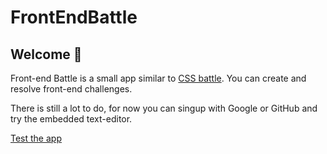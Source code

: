 # FrontEndBattle

## Welcome 👋

Front-end Battle is a small app similar to [CSS battle](https://cssbattle.dev/). You can create and resolve front-end challenges.

There is still a lot to do, for now you can singup with Google or GitHub and try the embedded text-editor.

[Test the app](https://front-end-battle.vercel.app/)

